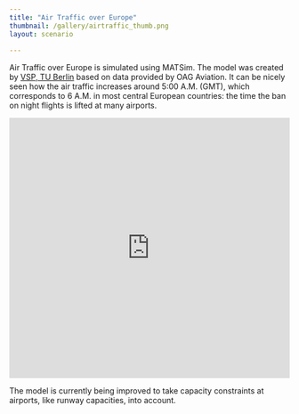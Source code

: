 ```yaml
---
title: "Air Traffic over Europe"
thumbnail: /gallery/airtraffic_thumb.png
layout: scenario
  
---
```

Air Traffic over Europe is simulated using MATSim. The model was created by [VSP, TU Berlin](http://www.vsp.tu-berlin.de/) based on data provided by OAG Aviation. It can be nicely seen how the air traffic increases around 5:00 A.M. (GMT), which corresponds to 6 A.M. in most central European countries: the time the ban on night flights is lifted at many airports. 

<iframe allowfullscreen="" frameborder="0" height="468" mozallowfullscreen="" src="http://player.vimeo.com/video/54271303?badge=0" webkitallowfullscreen="" width="100%"></iframe>

The model is currently being improved to take capacity constraints at airports, like runway capacities, into account.

